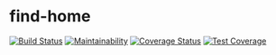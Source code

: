 # find-home

[![Build Status](https://travis-ci.org/ncutixavier/find-home.svg?branch=develop)](https://travis-ci.org/ncutixavier/find-home)
[![Maintainability](https://api.codeclimate.com/v1/badges/1ce0fb7417e1fd26870f/maintainability)](https://codeclimate.com/github/ncutixavier/find-home/maintainability)
[![Coverage Status](https://coveralls.io/repos/github/ncutixavier/find-home/badge.svg?branch=develop)](https://coveralls.io/github/ncutixavier/find-home?branch=develop)
[![Test Coverage](https://api.codeclimate.com/v1/badges/1ce0fb7417e1fd26870f/test_coverage)](https://codeclimate.com/github/ncutixavier/find-home/test_coverage)
